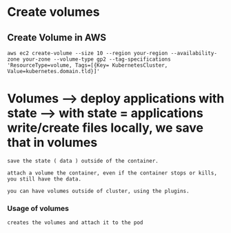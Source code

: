 # Create volumes

## Create Volume in AWS

```
aws ec2 create-volume --size 10 --region your-region --availability-zone your-zone --volume-type gp2 --tag-specifications 'ResourceType=volume, Tags=[{Key= KubernetesCluster, Value=kubernetes.domain.tld}]'
```
# Volumes --> deploy applications with state --> with state = applications write/create files locally, we save that in volumes

``` 
save the state ( data ) outside of the container.

attach a volume the container, even if the container stops or kills, you still have the data.

you can have volumes outside of cluster, using the plugins.
```

### Usage of volumes
```
creates the volumes and attach it to the pod

```
